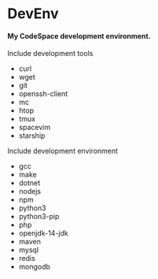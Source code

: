 # DevEnv

#### My CodeSpace development environment.

Include development tools
- curl
- wget
- git
- openssh-client
- mc
- htop
- tmux
- spacevim
- starship

Include development environment
- gcc
- make
- dotnet
- nodejs
- npm
- python3
- python3-pip
- php
- openjdk-14-jdk
- maven
- mysql
- redis
- mongodb
